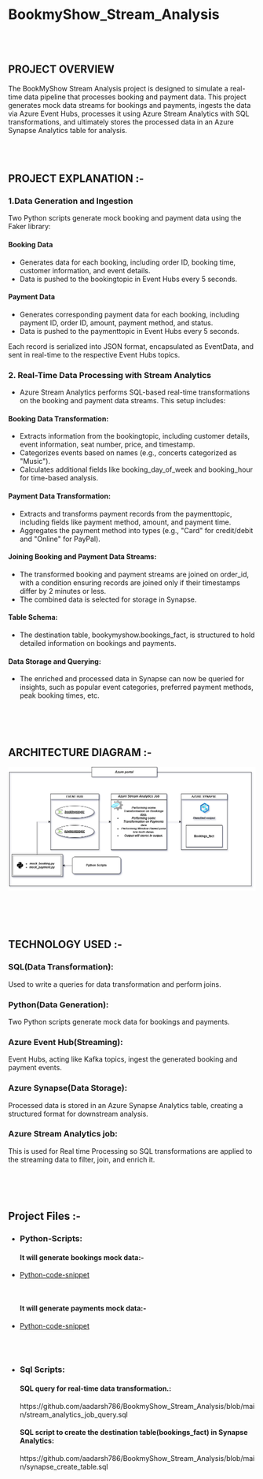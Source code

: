 # BookmyShow_Stream_Analysis


  <br>
  <br>
   

## PROJECT OVERVIEW


The BookMyShow Stream Analysis project is designed to simulate a real-time data pipeline that processes booking and payment data. This project generates mock data streams for bookings and payments, ingests the data via Azure Event Hubs, processes it using Azure Stream Analytics with SQL transformations, and ultimately stores the processed data in an Azure Synapse Analytics table for analysis.


 </br>
 </br>


## PROJECT EXPLANATION :-  


 ### 1.Data Generation and Ingestion
  Two Python scripts generate mock booking and payment data using the Faker library:

   <h4>Booking Data </h4>

   * Generates data for each booking, including order ID, booking time, customer information, and event details.
   * Data is pushed to the bookingtopic in Event Hubs every 5 seconds.
     
   <h4>Payment Data </h4>

  * Generates corresponding payment data for each booking, including payment ID, order ID, amount, payment method, and status.
  * Data is pushed to the paymenttopic in Event Hubs every 5 seconds.
    
 Each record is serialized into JSON format, encapsulated as EventData, and sent in real-time to the respective Event Hubs topics.

### 2. Real-Time Data Processing with Stream Analytics
  * Azure Stream Analytics performs SQL-based real-time transformations on the booking and payment data streams. This setup includes:

   #### Booking Data Transformation:
  * Extracts information from the bookingtopic, including customer details, event information, seat number, price, and timestamp.
  * Categorizes events based on names (e.g., concerts categorized as "Music").
  * Calculates additional fields like booking_day_of_week and booking_hour for time-based analysis.
    


  #### Payment Data Transformation:
* Extracts and transforms payment records from the paymenttopic, including fields like payment method, amount, and payment time.
* Aggregates the payment method into types (e.g., "Card" for credit/debit and "Online" for PayPal).
     

#### Joining Booking and Payment Data Streams:
* The transformed booking and payment streams are joined on order_id, with a condition ensuring records are joined only if their timestamps differ by 2 minutes or less.
* The combined data is selected for storage in Synapse.
  
#### Table Schema: 
* The destination table, bookymyshow.bookings_fact, is structured to hold detailed information on bookings and payments.

#### Data Storage and Querying:
* The enriched and processed data in Synapse can now be queried for insights, such as popular event categories, preferred payment methods, peak booking times, etc.





  
  
   
   
      


    


<br>
<br>
<br>

## ARCHITECTURE DIAGRAM :-

![Project Architecture](BookmyShow_Architecture.png)  










<br>
<br>
<br>

## TECHNOLOGY USED :-

<h3>SQL(Data Transformation):</h3>

Used to write a queries for data transformation and perform joins.


<h3>Python(Data Generation):</h3>

   Two Python scripts generate mock data for bookings and payments.

<h3>Azure Event Hub(Streaming):</h3> 


  Event Hubs, acting like Kafka topics, ingest the generated booking and payment events.


<h3>Azure Synapse(Data Storage):</h3>

  Processed data is stored in an Azure Synapse Analytics table, creating a structured format for downstream analysis.


<h3>Azure Stream Analytics job:</h3>

  This is used for Real time Processing so SQL transformations are applied to the streaming data to filter, join, and enrich it.



<br>
<br>
<br>



## Project Files  :-
* <h3>Python-Scripts: </h3>
  <h4>It will generate bookings mock data:-</h4>
- [Python-code-snippet](mock_bookings.py)

  </br>
  <h4>It will generate payments mock data:-</h4>
- [Python-code-snippet](mock_payments.py) 

 </br>
 </br>
 
*  <h3>Sql Scripts:</h3>
   <h4>SQL query for real-time data transformation.:</h4>
    https://github.com/aadarsh786/BookmyShow_Stream_Analysis/blob/main/stream_analytics_job_query.sql
    </br>
   <h4>SQL script to create the destination table(bookings_fact) in Synapse Analytics:</h4>
    https://github.com/aadarsh786/BookmyShow_Stream_Analysis/blob/main/synapse_create_table.sql
  
  
  

  </br>
  </br>

  







